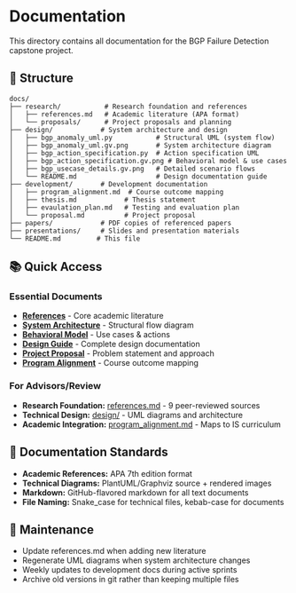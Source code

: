 # Documentation

This directory contains all documentation for the BGP Failure Detection capstone project.

## 📁 Structure

```text
docs/
├── research/           # Research foundation and references
│   ├── references.md   # Academic literature (APA format)
│   └── proposals/      # Project proposals and planning
├── design/            # System architecture and design
│   ├── bgp_anomaly_uml.py           # Structural UML (system flow)
│   ├── bgp_anomaly_uml.gv.png       # System architecture diagram
│   ├── bgp_action_specification.py  # Action specification UML
│   ├── bgp_action_specification.gv.png # Behavioral model & use cases
│   ├── bgp_usecase_details.gv.png   # Detailed scenario flows
│   └── README.md                    # Design documentation guide
├── development/       # Development documentation
│   ├── program_alignment.md  # Course outcome mapping
│   ├── thesis.md            # Thesis statement
│   ├── evaulation_plan.md   # Testing and evaluation plan
│   └── proposal.md          # Project proposal
├── papers/            # PDF copies of referenced papers
├── presentations/     # Slides and presentation materials
└── README.md         # This file
```

## 📚 Quick Access

### Essential Documents

- **[References](research/references.md)** - Core academic literature
- **[System Architecture](design/bgp_anomaly_uml.gv.png)** - Structural flow diagram
- **[Behavioral Model](design/bgp_action_specification.gv.png)** - Use cases & actions
- **[Design Guide](design/README.md)** - Complete design documentation
- **[Project Proposal](development/proposal.md)** - Problem statement and approach
- **[Program Alignment](development/program_alignment.md)** - Course outcome mapping

### For Advisors/Review

- **Research Foundation:** [references.md](research/references.md) - 9 peer-reviewed sources
- **Technical Design:** [design/](design/) - UML diagrams and architecture
- **Academic Integration:** [program_alignment.md](development/program_alignment.md) - Maps to IS curriculum

## 📖 Documentation Standards

- **Academic References:** APA 7th edition format
- **Technical Diagrams:** PlantUML/Graphviz source + rendered images
- **Markdown:** GitHub-flavored markdown for all text documents
- **File Naming:** Snake_case for technical files, kebab-case for documents

## 🔄 Maintenance

- Update references.md when adding new literature
- Regenerate UML diagrams when system architecture changes
- Weekly updates to development docs during active sprints
- Archive old versions in git rather than keeping multiple files
